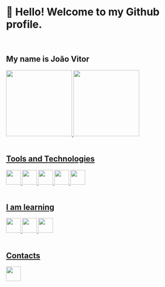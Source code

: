 # 👋 Hello! Welcome to my Github profile.

<br>

## My name is João Vitor

<div>
<a href="https://github.com/joaovitor8">
<img height="180em" src="https://github-readme-stats.vercel.app/api?username=joaovitor8&show_icons=true&theme=tokyonight&include_all_commits=true&count_private=true"/>
<img height="180em" src="https://github-readme-stats.vercel.app/api/top-langs/?username=joaovitor8&layout=compact&langs_count=7&theme=tokyonight"/>
</div>

<br>

## Tools and Technologies
<div>
<img src="https://cdn.jsdelivr.net/gh/devicons/devicon/icons/git/git-original.svg" width="40" height="40"/>
<img src="https://cdn.jsdelivr.net/gh/devicons/devicon/icons/html5/html5-original.svg" width="40" height="40"/>
<img src="https://cdn.jsdelivr.net/gh/devicons/devicon/icons/css3/css3-original.svg" width="40" height="40"/>
<img src="https://cdn.jsdelivr.net/gh/devicons/devicon/icons/javascript/javascript-original.svg" width="40" height="40"/>
<img src="https://cdn.jsdelivr.net/gh/devicons/devicon/icons/react/react-original.svg" width="40" height="40"/>
</div>

<br>

## I am learning
<div>
<img src="https://cdn.jsdelivr.net/gh/devicons/devicon/icons/python/python-original.svg" width="40" height="40"/>
<img src="https://cdn.jsdelivr.net/gh/devicons/devicon/icons/csharp/csharp-original.svg" width="40" height="40"/>
<img src="https://cdn.jsdelivr.net/gh/devicons/devicon/icons/unity/unity-original.svg" width="40" height="40"/>
</div>

<br>

## Contacts
<div>
<a href="https://www.linkedin.com/in/joaovitorezequiel/" target="_blank"> <img src="https://cdn.jsdelivr.net/gh/devicons/devicon/icons/linkedin/linkedin-original.svg" width="40" height="40"/> </a>
</div>

<br>
